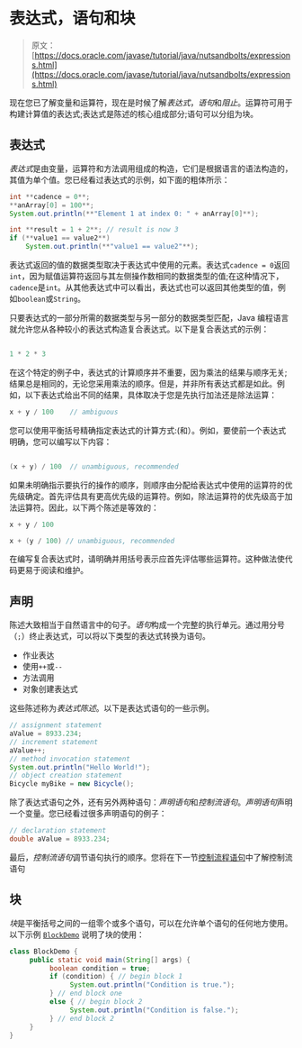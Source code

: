 # 表达式，语句和块

> 原文： [https://docs.oracle.com/javase/tutorial/java/nutsandbolts/expressions.html](https://docs.oracle.com/javase/tutorial/java/nutsandbolts/expressions.html)

现在您已了解变量和运算符，现在是时候了解*表达式*，*语句*和*阻止*。运算符可用于构建计算值的表达式;表达式是陈述的核心组成部分;语句可以分组为块。

## 表达式

*表达式*是由变量，运算符和方法调用组成的构造，它们是根据语言的语法构造的，其值为单个值。您已经看过表达式的示例，如下面的粗体所示：

```java
int **cadence = 0**;
**anArray[0] = 100**;
System.out.println(**"Element 1 at index 0: " + anArray[0]**);

int **result = 1 + 2**; // result is now 3
if (**value1 == value2**) 
    System.out.println(**"value1 == value2"**);

```

表达式返回的值的数据类型取决于表达式中使用的元素。表达式`cadence = 0`返回`int`，因为赋值运算符返回与其左侧操作数相同的数据类型的值;在这种情况下，`cadence`是`int`。从其他表达式中可以看出，表达式也可以返回其他类型的值，例如`boolean`或`String`。

只要表达式的一部分所需的数据类型与另一部分的数据类型匹配，Java 编程语言就允许您从各种较小的表达式构造复合表达式。以下是复合表达式的示例：

```java

1 * 2 * 3

```

在这个特定的例子中，表达式的计算顺序并不重要，因为乘法的结果与顺序无关;结果总是相同的，无论您采用乘法的顺序。但是，并非所有表达式都是如此。例如，以下表达式给出不同的结果，具体取决于您是先执行加法还是除法运算：

```java
x + y / 100    // ambiguous

```

您可以使用平衡括号精确指定表达式的计算方式:(和）。例如，要使前一个表达式明确，您可以编写以下内容：

```java

(x + y) / 100  // unambiguous, recommended

```

如果未明确指示要执行的操作的顺序，则顺序由分配给表达式中使用的运算符的优先级确定。首先评估具有更高优先级的运算符。例如，除法运算符的优先级高于加法运算符。因此，以下两个陈述是等效的：

```java
x + y / 100 

x + (y / 100) // unambiguous, recommended

```

在编写复合表达式时，请明确并用括号表示应首先评估哪些运算符。这种做法使代码更易于阅读和维护。

## 声明

陈述大致相当于自然语言中的句子。*语句*构成一个完整的执行单元。通过用分号（`;`）终止表达式，可以将以下类型的表达式转换为语句。

*   作业表达
*   使用`++`或`--`
*   方法调用
*   对象创建表达式

这些陈述称为*表达式陈述*。以下是表达式语句的一些示例。

```java
// assignment statement
aValue = 8933.234;
// increment statement
aValue++;
// method invocation statement
System.out.println("Hello World!");
// object creation statement
Bicycle myBike = new Bicycle();

```

除了表达式语句之外，还有另外两种语句：*声明语句*和*控制流语句*。*声明语句*声明一个变量。您已经看过很多声明语句的例子：

```java
// declaration statement
double aValue = 8933.234;

```

最后，*控制流语句*调节语句执行的顺序。您将在下一节[控制流程语句](flow.html)中了解控制流语句

## 块

*块*是平衡括号之间的一组零个或多个语句，可以在允许单个语句的任何地方使用。以下示例 [`BlockDemo`](examples/BlockDemo.java) 说明了块的使用：

```java
class BlockDemo {
     public static void main(String[] args) {
          boolean condition = true;
          if (condition) { // begin block 1
               System.out.println("Condition is true.");
          } // end block one
          else { // begin block 2
               System.out.println("Condition is false.");
          } // end block 2
     }
}

```